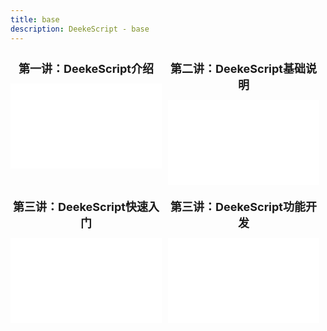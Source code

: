 ```yaml
---
title: base
description: DeekeScript - base
---
```


<style>
.main2{
    display: flex;
    flex-wrap: wrap;  /* 允许换行 */
    gap: 10px;        /* 元素间距，可选 */
}

.video-container {
    width: 49%; /* 宽度自适应 */
    flex: 0 0 calc(50% - 10px);
    margin-top: 12px;
}

.video-container > div:nth-child(1){
    position: relative;
    width: 100%;
}

.video-container > div:nth-child(2){
    position: relative;
    width: 100%;
    padding-bottom: 56.15%;
    height: 0;
}
.video-container iframe {
    position: absolute;
    width: 100%;
    height: 100%;
    border: 0;
}

.video-container > div:nth-child(1) {
    font-size: 18px;
    font-weight: bold;
    margin-bottom: 12px;
    text-align: center;
}
</style>
<div class="main2">
    <div class="video-container">
        <div>第一讲：DeekeScript介绍</div>
        <div>
            <iframe src="//player.bilibili.com/player.html?isOutside=true&aid=115027981898564&bvid=BV11Pb7zyEHH&cid=31698521810&p=1" scrolling="no" border="0" frameborder="no" framespacing="0" allowfullscreen="true"></iframe>
        </div>
    </div>
    <div class="video-container"> 
        <div>第二讲：DeekeScript基础说明</div>
        <div>
            <iframe src="//player.bilibili.com/player.html?isOutside=true&aid=115028233557530&bvid=BV1fvbjzeEBJ&cid=31699567159&p=1" scrolling="no" border="0" frameborder="no" framespacing="0" allowfullscreen="true"></iframe>
        </div>
    </div>
    <div class="video-container"> 
        <div>第三讲：DeekeScript快速入门</div>
        <div>
            <iframe src="//player.bilibili.com/player.html?isOutside=true&aid=115033904254990&bvid=BV1Gsbsz5Ewc&cid=31723029664&p=1" scrolling="no" border="0" frameborder="no" framespacing="0" allowfullscreen="true"></iframe>
        </div>
    </div>
    <div class="video-container"> 
        <div>第三讲：DeekeScript功能开发</div>
        <div>
            <iframe src="//player.bilibili.com/player.html?isOutside=true&aid=115186962796734&bvid=BV1S9Hqz4Eet&cid=32320324772&p=1" scrolling="no" border="0" frameborder="no" framespacing="0" allowfullscreen="true"></iframe>
        </div>
    </div>
</div>
